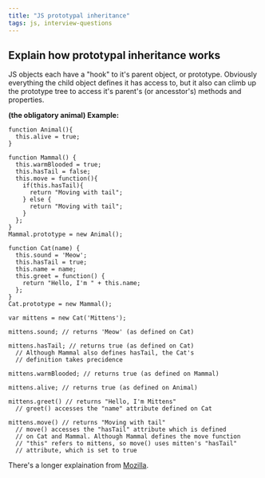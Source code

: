 ```yaml
---
title: "JS prototypal inheritance"
tags: js, interview-questions
---
```


## Explain how prototypal inheritance works

JS objects each have a "hook" to it's parent object, or prototype. Obviously everything the child object defines it has access to, but it also can climb up the prototype tree to access it's parent's (or ancesstor's) methods and properties.

**(the obligatory animal) Example:**

```
function Animal(){
  this.alive = true;
}

function Mammal() {
  this.warmBlooded = true;
  this.hasTail = false;
  this.move = function(){
    if(this.hasTail){
      return "Moving with tail";
    } else {
      return "Moving with tail";
    }
  };
}
Mammal.prototype = new Animal();

function Cat(name) {
  this.sound = 'Meow';
  this.hasTail = true;
  this.name = name;
  this.greet = function() {
    return "Hello, I'm " + this.name;
  };
}
Cat.prototype = new Mammal();

var mittens = new Cat('Mittens');

mittens.sound; // returns 'Meow' (as defined on Cat)

mittens.hasTail; // returns true (as defined on Cat)
  // Although Mammal also defines hasTail, the Cat's
  // definition takes precidence

mittens.warmBlooded; // returns true (as defined on Mammal)

mittens.alive; // returns true (as defined on Animal)

mittens.greet() // returns "Hello, I'm Mittens"
  // greet() accesses the "name" attribute defined on Cat

mittens.move() // returns "Moving with tail"
  // move() accesses the "hasTail" attribute which is defined
  // on Cat and Mammal. Although Mammal defines the move function
  // "this" refers to mittens, so move() uses mitten's "hasTail"
  // attribute, which is set to true
```

There's a longer explaination from [Mozilla](https://developer.mozilla.org/en-US/docs/Web/JavaScript/Guide/Inheritance_and_the_prototype_chain).